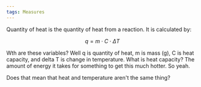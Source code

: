 ```yaml
---
tags: Measures 
---
```


Quantity of heat is the quantity of heat from a reaction. It is calculated by:

$$q=m\cdot C\cdot\Delta T$$

Wth are these variables? Well q is quantity of heat, m is mass (g), C is heat capacity, and delta T is change in temperature. What is heat capacity? The amount of energy it takes for something to get this much hotter. So yeah.

Does that mean that heat and temperature aren't the same thing?